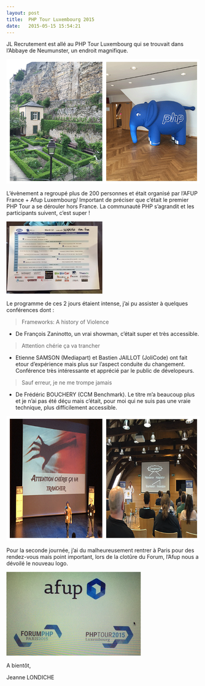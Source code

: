 ```yaml
---
layout: post
title:  PHP Tour Luxembourg 2015
date:   2015-05-15 15:54:21
---
```


JL Recrutement est allé au PHP Tour Luxembourg qui se trouvait dans l’Abbaye de Neumunster, un endroit magnifique.

![PHP-Tour](/assets/2015/05/PHP-Tour.png)

L’évènement a regroupé plus de 200 personnes et était organisé par l’AFUP France + Afup Luxembourg/ Important de préciser que c’était le premier PHP Tour a se dérouler hors France. La communauté PHP s’agrandit et les participants suivent, c’est super !

![Programme-PHP-Tour](/assets/2015/05/Programme-PHP-Tour.jpg)

Le programme de ces 2 jours étaient intense, j’ai pu assister à quelques conférences dont : 

> Frameworks: A history of Violence

- De François Zaninotto,  un vrai showman, c’était super et très accessible. 

> Attention chérie ça va trancher

- Etienne SAMSON (Mediapart) et Bastien JAILLOT (JoliCode) ont fait etour d’expérience mais plus sur l’aspect conduite du changement. Conférence très intéressante et apprécié par le public de dévelopeurs.

> Sauf erreur, je ne me trompe jamais

- De Frédéric BOUCHERY (CCM Benchmark). Le titre m’a beaucoup plus et je n’ai pas été déçu mais c’était, pour moi qui ne suis pas une vraie technique, plus difficilement accessible. 

![conf-php-tour](/assets/2015/05/conf-php-tour.png)

Pour la seconde journée, j’ai du malheureusement rentrer à Paris pour des rendez-vous mais point important, lors de la clotûre du Forum, l’Afup nous a dévoilé le nouveau logo.

![nouveau-logo-afup](/assets/2015/05/nouveau-logo-afup.png)

A bientôt,

Jeanne LONDICHE



